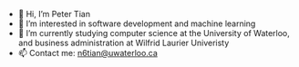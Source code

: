 - 👋 Hi, I’m Peter Tian
- 👀 I’m interested in software development and machine learning
- 🌱 I’m currently studying computer science at the University of Waterloo, and business administration at Wilfrid Laurier Univeristy
- 📫 Contact me: n6tian@uwaterloo.ca 

<!---
PeterTian0626/PeterTian0626 is a ✨ special ✨ repository because its `README.md` (this file) appears on your GitHub profile.
You can click the Preview link to take a look at your changes.
--->

